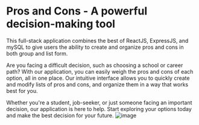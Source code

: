 # Pros and Cons - A powerful decision-making tool
This full-stack application combines the best of ReactJS, ExpressJS, and mySQL to give users the ability to create and organize pros and cons in both group and list form.

Are you facing a difficult decision, such as choosing a school or career path? With our application, you can easily weigh the pros and cons of each option, all in one place. Our intuitive interface allows you to quickly create and modify lists of pros and cons, and organize them in a way that works best for you.

Whether you're a student, job-seeker, or just someone facing an important decision, our application is here to help. Start exploring your options today and make the best decision for your future.
![image](https://user-images.githubusercontent.com/62672803/228080771-498dc0cd-7743-4b27-ad01-493605f4733e.png)
